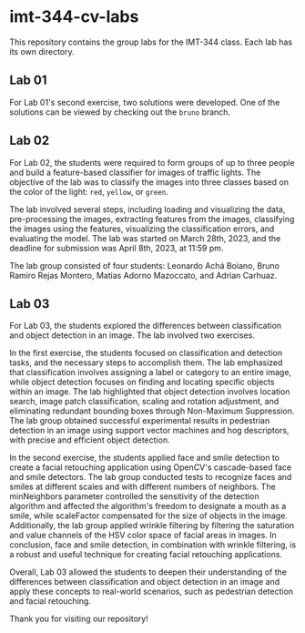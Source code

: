 # imt-344-cv-labs

This repository contains the group labs for the IMT-344 class. Each lab has its own directory.

## Lab 01

For Lab 01's second exercise, two solutions were developed. One of the solutions can be viewed by checking out the `bruno` branch. 

## Lab 02

For Lab 02, the students were required to form groups of up to three people and build a feature-based classifier for images of traffic lights. The objective of the lab was to classify the images into three classes based on the color of the light: `red`, `yellow`, or `green`. 

The lab involved several steps, including loading and visualizing the data, pre-processing the images, extracting features from the images, classifying the images using the features, visualizing the classification errors, and evaluating the model. The lab was started on March 28th, 2023, and the deadline for submission was April 8th, 2023, at 11:59 pm. 

The lab group consisted of four students: Leonardo Achá Boiano, Bruno Ramiro Rejas Montero, Matias Adorno Mazoccato, and Adrian Carhuaz. 

## Lab 03

For Lab 03, the students explored the differences between classification and object detection in an image. The lab involved two exercises.

In the first exercise, the students focused on classification and detection tasks, and the necessary steps to accomplish them. The lab emphasized that classification involves assigning a label or category to an entire image, while object detection focuses on finding and locating specific objects within an image. The lab highlighted that object detection involves location search, image patch classification, scaling and rotation adjustment, and eliminating redundant bounding boxes through Non-Maximum Suppression. The lab group obtained successful experimental results in pedestrian detection in an image using support vector machines and hog descriptors, with precise and efficient object detection.

In the second exercise, the students applied face and smile detection to create a facial retouching application using OpenCV's cascade-based face and smile detectors. The lab group conducted tests to recognize faces and smiles at different scales and with different numbers of neighbors. The minNeighbors parameter controlled the sensitivity of the detection algorithm and affected the algorithm's freedom to designate a mouth as a smile, while scaleFactor compensated for the size of objects in the image. Additionally, the lab group applied wrinkle filtering by filtering the saturation and value channels of the HSV color space of facial areas in images. In conclusion, face and smile detection, in combination with wrinkle filtering, is a robust and useful technique for creating facial retouching applications.

Overall, Lab 03 allowed the students to deepen their understanding of the differences between classification and object detection in an image and apply these concepts to real-world scenarios, such as pedestrian detection and facial retouching.

Thank you for visiting our repository!
